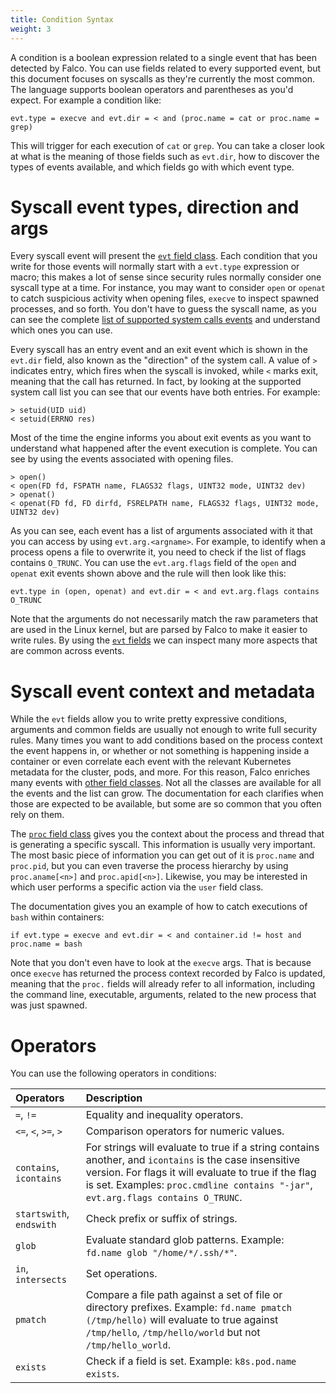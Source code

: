 ```yaml
---
title: Condition Syntax
weight: 3
---
```


A condition is a boolean expression related to a single event that has been detected by Falco. You can use fields related to every supported event, but this document focuses on syscalls as they're currently the most common. The language supports boolean operators and parentheses as you'd expect. For example a condition like:

```
evt.type = execve and evt.dir = < and (proc.name = cat or proc.name = grep)
```

This will trigger for each execution of `cat` or `grep`. You can take a closer look at what is the meaning of those fields such as `evt.dir`, how to discover the types of events available, and which fields go with which event type.

# Syscall event types, direction and args

Every syscall event will present the [`evt` field class](/docs/rules/supported-fields/#field-class-evt). Each condition that you write for those events will normally start with a `evt.type` expression or macro; this makes a lot of sense since security rules normally consider one syscall type at a time. For instance, you may want to consider `open` or `openat` to catch suspicious activity when opening files, `execve` to inspect spawned processes, and so forth. You don't have to guess the syscall name, as you can see the complete [list of supported system calls events](/docs/rules/supported-events) and understand which ones you can use.

Every syscall has an entry event and an exit event which is shown in the `evt.dir` field, also known as the "direction" of the system call. A value of `>` indicates entry, which fires when the syscall is invoked, while `<` marks exit, meaning that the call has returned. In fact, by looking at the supported system call list you can see that our events have both entries. For example:

```
> setuid(UID uid)
< setuid(ERRNO res)
```

Most of the time the engine informs you about exit events as you want to understand what happened after the event execution is complete. You can see by using the events associated with opening files.

```
> open()
< open(FD fd, FSPATH name, FLAGS32 flags, UINT32 mode, UINT32 dev)
> openat()
< openat(FD fd, FD dirfd, FSRELPATH name, FLAGS32 flags, UINT32 mode, UINT32 dev)
```

As you can see, each event has a list of arguments associated with it that you can access by using `evt.arg.<argname>`. For example, to identify when a process opens a file to overwrite it, you need to check if the list of flags contains `O_TRUNC`. You can use the `evt.arg.flags` field of the `open` and `openat` exit events shown above and the rule will then look like this:

```
evt.type in (open, openat) and evt.dir = < and evt.arg.flags contains O_TRUNC
```

Note that the arguments do not necessarily match the raw parameters that are used in the Linux kernel, but are parsed by Falco to make it easier to write rules. By using the [`evt` fields](/docs/rules/supported-fields/#field-class-evt) we can inspect many more aspects that are common across events.

# Syscall event context and metadata

While the `evt` fields allow you to write pretty expressive conditions, arguments and common fields are usually not enough to write full security rules. Many times you want to add conditions based on the process context the event happens in, or whether or not something is happening inside a container or even correlate each event with the relevant Kubernetes metadata for the cluster, pods, and more. For this reason, Falco enriches many events with [other field classes](/docs/rules/supported-fields). Not all the classes are available for all the events and the list can grow. The documentation for each clarifies when those are expected to be available, but some are so common that you often rely on them.

The [`proc` field class](/docs/rules/supported-fields/#field-class-process) gives you the context about the process and thread that is generating a specific syscall. This information is usually very important. The most basic piece of information you can get out of it is `proc.name` and `proc.pid`, but you can even traverse the process hierarchy by using `proc.aname[<n>]` and `proc.apid[<n>]`. Likewise, you may be interested in which user performs a specific action via the `user` field class.

The documentation gives you an example of how to catch executions of `bash` within containers:

```
if evt.type = execve and evt.dir = < and container.id != host and proc.name = bash
```

Note that you don't even have to look at the `execve` args. That is because once `execve` has returned the process context recorded by Falco is updated, meaning that the `proc.` fields will already refer to all information, including the command line, executable, arguments, related to the new process that was just spawned.

# Operators

You can use the following operators in conditions:

Operators | Description
:---------|:-----------
`=`, `!=` | Equality and inequality operators.
`<=`, `<`, `>=`, `>` | Comparison operators for numeric values.
`contains`, `icontains` | For strings will evaluate to true if a string contains another, and `icontains` is the case insensitive version. For flags it will evaluate to true if the flag is set. Examples: `proc.cmdline contains "-jar"`, `evt.arg.flags contains O_TRUNC`.
`startswith`, `endswith` | Check prefix or suffix of strings.
`glob` | Evaluate standard glob patterns. Example: `fd.name glob "/home/*/.ssh/*"`.
`in`, `intersects` | Set operations.
`pmatch` | Compare a file path against a set of file or directory prefixes. Example: `fd.name pmatch (/tmp/hello)` will evaluate to true against `/tmp/hello`, `/tmp/hello/world` but not `/tmp/hello_world`.
`exists` | Check if a field is set. Example: `k8s.pod.name exists`.

